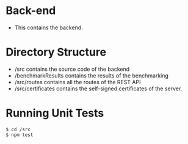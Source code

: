 # Back-end

- This contains the backend.

# Directory Structure
- /src contains the source code of the backend
- /benchmarkResults contains the results of the benchmarking
- /src/routes contains all the routes of the REST API
- /src/certificates contains the self-signed certificates of the server.

# Running Unit Tests

   ```
   $ cd /src
   $ npm test
  ```
